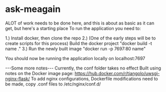 # ask-meagain

ALOT of work needs to be done here, and this is about as basic as it can get, but here's a starting place
To run the application you need to:

1.) Install docker, then clone the repo
2.) (One of the early steps will be to create scripts for this process) Build the docker project
  "docker build -t name ."
3.) Run the newly built image
  "docker run -p 7697:80 name"

You should now be running the application locally on localhost:7697

---Some more notes---
Currently, the conf folder takes no effect
Built using notes on the Docker image page: https://hub.docker.com/r/tiangolo/uwsgi-nginx-flask/
To add nginx configurations, Dockerfile modifications need to be made, copy .conf files to /etc/nginx/conf.d/
